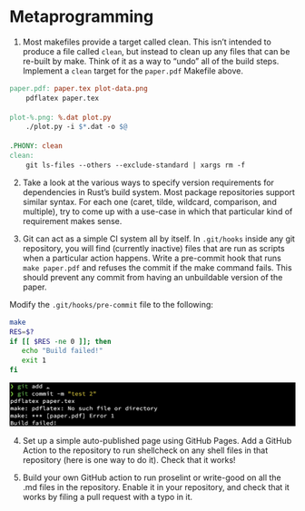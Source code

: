 # Metaprogramming
1. Most makefiles provide a target called clean. This isn’t intended to produce a file called `clean`, but instead to clean up any files that can be re-built by make. Think of it as a way to “undo” all of the build steps. Implement a `clean` target for the `paper.pdf` Makefile above.

```Makefile
paper.pdf: paper.tex plot-data.png
    pdflatex paper.tex

plot-%.png: %.dat plot.py
    ./plot.py -i $*.dat -o $@

.PHONY: clean
clean:
    git ls-files --others --exclude-standard | xargs rm -f
```

2. Take a look at the various ways to specify version requirements for dependencies in Rust’s build system. Most package repositories support similar syntax. For each one (caret, tilde, wildcard, comparison, and multiple), try to come up with a use-case in which that particular kind of requirement makes sense.

3. Git can act as a simple CI system all by itself. In `.git/hooks` inside any git repository, you will find (currently inactive) files that are run as scripts when a particular action happens. Write a pre-commit hook that runs `make paper.pdf` and refuses the commit if the make command fails. This should prevent any commit from having an unbuildable version of the paper.

Modify the `.git/hooks/pre-commit` file to the following:

```sh
make
RES=$?
if [[ $RES -ne 0 ]]; then
   echo "Build failed!"
   exit 1 
fi
```

![alt](imgs/pre_commit.png "alt")

4. Set up a simple auto-published page using GitHub Pages. Add a GitHub Action to the repository to run shellcheck on any shell files in that repository (here is one way to do it). Check that it works!

5. Build your own GitHub action to run proselint or write-good on all the .md files in the repository. Enable it in your repository, and check that it works by filing a pull request with a typo in it.

